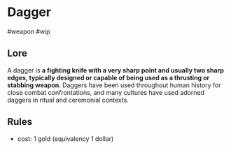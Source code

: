 # Dagger

#weapon  #wip 

## Lore

A dagger is **a fighting knife with a very sharp point and usually two sharp edges, typically designed or capable of being used as a thrusting or stabbing weapon**. Daggers have been used throughout human history for close combat confrontations, and many cultures have used adorned daggers in ritual and ceremonial contexts.

## Rules

-  cost: 1 gold (equivalency 1 dollar)